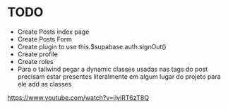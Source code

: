 # TODO

- Create Posts index page
- Create Posts Form
- Create plugin to use this.$supabase.auth.signOut()
- Create profile 
- Create roles
- Para o tailwind pegar a dynamic classes usadas nas tags do post precisam estar presentes literalmente em algum lugar do projeto para ele add as classes


https://www.youtube.com/watch?v=jIyiRT6zT8Q


